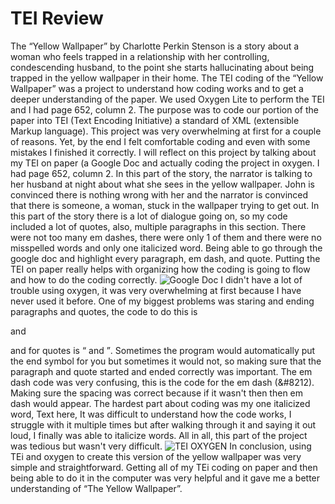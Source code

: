 # TEI Review
The “Yellow Wallpaper” by Charlotte Perkin Stenson is a story about a woman who feels trapped in a relationship with her controlling, condescending husband, to the point she starts hallucinating about being trapped in the yellow wallpaper in their home. The TEI coding of the “Yellow Wallpaper” was a project to understand how coding works and to get a deeper understanding of the paper. We used Oxygen Lite to perform the TEI and I had page 652, column 2.  The purpose was to code our portion of the paper into TEI (Text Encoding Initiative) a standard of XML (extensible Markup language). This project was very overwhelming at first for a couple of reasons. Yet, by the end I felt comfortable coding and even with some mistakes I finished it correctly. I will reflect on this project by talking about my TEI on paper (a Google Doc and actually coding the project in oxygen. 
I had page 652, column 2. In this part of the story, the narrator is talking to her husband at night about what she sees in the yellow wallpaper. John is convinced there is nothing wrong with her and the narrator is convinced that there is someone, a woman, stuck in the wallpaper trying to get out. In this part of the story there is a lot of dialogue going on, so my code included a lot of quotes, also, multiple paragraphs in this section. There were not too many em dashes, there were only 1 of them and there were no misspelled words and only one italicized word. Being able to go through the google doc and highlight every paragraph, em dash, and quote. Putting the TEI on paper really helps with organizing how the coding is going to flow and how to do the coding correctly. 
![Google Doc](https://laurynloves.github.io/laurynloves/images/TEIPAPer.jpg)
I didn't have a lot of trouble using oxygen, it was very overwhelming at first because I have never used it before. One of my biggest problems was staring and ending paragraphs and quotes, the code to do this is <p> and </p> and for quotes is <q> and </q>. Sometimes the program would automatically put the end symbol for you but sometimes it would not, so making sure that the paragraph and quote started and ended correctly was important. The em dash code was very confusing, this is the code for the em dash (&#8212). Making sure the spacing was correct because if it wasn't then then em dash would appear. The hardest part about coding was my one italicized word, <emph rend=“italic”>Text here</emph>, It was difficult to understand how the code works, I struggle with it multiple times but after  walking through it and saying it out loud, I finally was able to italicize words. All in all, this part of the project was tedious but wasn't very difficult. 
![TEI OXYGEN](https://laurynloves.github.io/laurynloves/images/TEIOXYGEN.jpg)
In conclusion, using TEi and oxygen to create this version of the yellow wallpaper was very simple and straightforward. Getting all of my TEi coding on paper and then being able to do it in the computer was very helpful and it gave me a better understanding of “The Yellow Wallpaper”.
